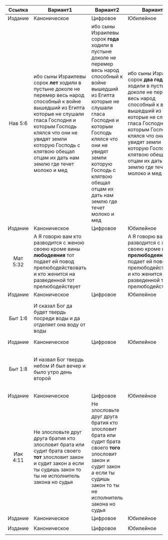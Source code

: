 | Ссылка | Вариант1 | Вариант2 | Вариант3 | Вариант3 |
| :----: | --- | --- | --- | --- |
| Издание | Каноническое | Цифровое | Юбилейное | Неканоническое |
| Нав 5:6 | ибо сыны Израилевы сорок **лет** ходили в пустыне доколе не перемер весь народ способный к войне вышедший из Египта которые не слушали гласа Господня и которым Господь клялся что они не увидят земли которую Господь с клятвою обещал отцам их дать нам землю где течет молоко и мед | ибо сыны Израилевы сорок **года** ходили в пустыне доколе не перемер весь народ способный к войне вышедший из Египта которые не слушали гласа Господня и которым Господь клялся что они не увидят земли которую Господь с клятвою обещал отцам их дать нам землю где течет молоко и мед | ибо сыны Израилевы сорок **два года** ходили в пустыне доколе не перемер весь народ способный к войне вышедший из Египта которые не слушали гласа Господня и которым Господь клялся что они не увидят земли которую Господь с клятвою обещал отцам их дать нам землю где течет молоко и мед | ибо сыны Израилевы сорок **два года** ходили в пустыне **потому многие и не были обрезаны** доколе не перемер весь народ способный к войне вышедший из Египта которые не слушали гласа Господня и которым Господь клялся что они не увидят земли которую Господь с клятвою обещал отцам их дать нам землю где течет молоко и мед |
| Издание | Каноническое | Цифровое | Юбилейное | Неканоническое |
| Мат 5:32 | А Я говорю вам кто разводится с женою своею кроме вины **любодеяния** тот подает ей повод прелюбодействовать и кто женится на разведенной тот прелюбодействует |  | А Я говорю вам кто разводится с женою своею кроме вины **прелюбодеяния** тот подает ей повод прелюбодействовать и кто женится на разведенной тот прелюбодействует |  |
| Издание | Каноническое | Цифровое | Юбилейное | Неканоническое |
| Быт 1:6 | И сказал Бог да будет твердь посреди воды и да отделяет она воду от воды |  |  | И сказал Бог да будет твердь посреди воды и да отделяет она воду от воды **И стало так** |
| Издание | Каноническое | Цифровое | Юбилейное | Неканоническое |
| Быт 1:8 | И назвал Бог твердь небом И был вечер и было утро день второй |  |  | И назвал Бог твердь небом **И увидел Бог что это хорошо** И был вечер и было утро день второй |
| Издание | Каноническое | Цифровое | Юбилейное | Неканоническое |
| Иак 4:11 | Не злословьте друг друга братия кто злословит брата или судит брата своего **тот** злословит закон и судит закон а если ты судишь закон то ты не исполнитель закона но судья | Не злословьте друг друга братия кто злословит брата или судит брата своего **того** злословит закон и судит закон а если ты судишь закон то ты не исполнитель закона но судья |  |  |
| Издание | Каноническое | Цифровое | Юбилейное | Неканоническое |
|  |  |  |  |  |
| Издание | Каноническое | Цифровое | Юбилейное | Неканоническое |
|  |  |  |  |  |
